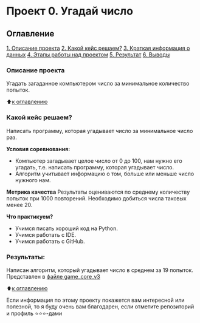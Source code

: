 # Проект 0. Угадай число

## Оглавление
[1. Описание проекта](https://github.com/kt-varsak/sf_data_science_varsak/tree/main/project0/README.md#Описание-проекта)
[2. Какой кейс решаем?](https://github.com/kt-varsak/sf_data_science_varsak/tree/main/project0/README.md#Какой-кейс-решаем)
[3. Краткая информация о данных](https://github.com/kt-varsak/sf_data_science_varsak/tree/main/project0/README.md#Краткая-информация-о-данных)
[4. Этапы работы над проектом](https://github.com/kt-varsak/sf_data_science_varsak/tree/main/project0/README.md#Этапы-работы-над-проектом)
[5. Результат](https://github.com/kt-varsak/sf_data_science_varsak/tree/main/project0/README.md#Результат)
[6. Выводы](https://github.com/kt-varsak/sf_data_science_varsak/tree/main/project0/README.md#Выводы)

### Описание проекта
Угадать загаданное компьютером число за минимальное количество попыток.

:arrow_up:[к оглавлению](https://github.com/kt-varsak/sf_data_science_varsak/tree/main/project0/README.md#Оглавление)

### Какой кейс решаем?
Написать программу, которая угадывает число за минимальное число раз.

**Условия соревнования:**
- Компьютер загадывает целое число от 0 до 100, нам нужно его угадать, т.е. написать программу, которая угадывает число.
- Алгоритм учитывает информацию о том, больше или меньше число нужного нам. 

**Метрика качества**
Результаты оцениваются по среднему количеству попыток при 1000 повторений. Необходимо добиться числа таковых менее 20.

**Что практикуем?**
- Учимся писать хороший код на Python.
- Учимся работать с IDE.
- Учимся работать с GitHub.


### Результаты:  
Написан алгоритм, который угадывает число в среднем за 19 попыток.
Представлен в [файле game_core_v3](https://github.com/kt-varsak/sf_data_science_varsak/blob/main/project_0/game_core_v3.ipynb)

:arrow_up:[к оглавлению](.README.md#Оглавление)


Если информация по этому проекту покажется вам интересной или полезной, то я буду очень вам благодарен, если отметите репозиторий и профиль ⭐️⭐️⭐️-дами
